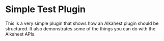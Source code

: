 # Simple Test Plugin

This is a very simple plugin that shows how an Alkahest plugin should be
structured. It also demonstrates some of the things you can do with the
Alkahest APIs.
